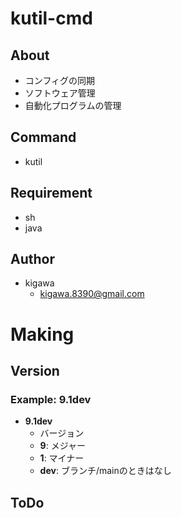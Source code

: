 # kutil-cmd

## About

* コンフィグの同期
* ソフトウェア管理
* 自動化プログラムの管理

## Command
* kutil

## Requirement

* sh
* java

## Author

* kigawa
    * kigawa.8390@gmail.com

# Making

## Version

### Example: 9.1dev

* **9.1dev**
    * バージョン
    * **9**: メジャー
    * **1**: マイナー
    * **dev**: ブランチ/mainのときはなし

## ToDo
